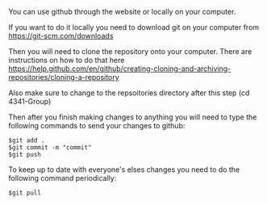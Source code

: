 You can use github through the website or locally on your computer. 

If you want to do it locally you need to download git on your computer from https://git-scm.com/downloads

Then you will need to clone the repository onto your computer. There are instructions on how to do that here https://help.github.com/en/github/creating-cloning-and-archiving-repositories/cloning-a-repository

Also make sure to change to the repsoitories directory after this step (cd 4341-Group)

Then after you finish making changes to anything you will need to type the following commands to send your changes to github: 
```
$git add .
$git commit -m "commit"
$git push
```

To keep up to date with everyone's elses changes you need to do the following command periodically:
```
$git pull
```
